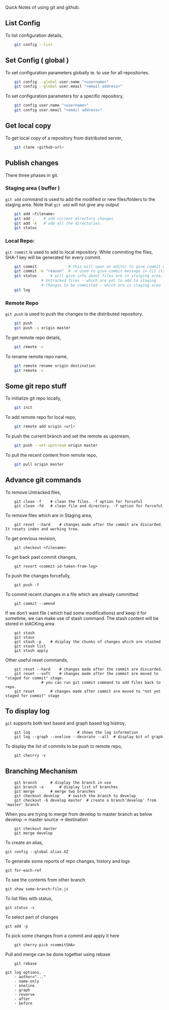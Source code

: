 Quick Notes of using git and github.

## List Config
To list configuration details,
```bash
	git config --list
```

## Set Config ( global ) 
To set configuration parameters globally ie. to use for all repositories.
```bash
	git config --global user.name "<username>"
	git config --global user.email "<email address>"
```
To set configuration parameters for a specific repository,
```bash
	git config user.name "<username>"
	git config user.email "<email address>"
```

## Get local copy
To get local copy of a repository from distributed server, 
```bash
	git clone <github-url>
```

## Publish changes

There three phases in git.

### Staging area ( buffer )
`git add` command is used to add the modified or new files/folders to the staging area. Note that `git add` will not give any output
```bash
	git add <filename>
	git add .    # add current directory changes
	git add -A   # add all the directories. 
	git status
```

### Local Repo:
 `git commit` is used to add to local repository. While commiting the files, SHA-1 key will be generated for every commit.
```bash
	git commit  			# this will open an editor to give commit message
	git commit -m "reason"	# -m used to give commit message in CLI itself
	git status		# will give info about files are in statging area,local repo, remote repo
				# Untracked files - which are yet to add to staging
				# Changes to be committed - which are in staging area
	git log
```

### Remote Repo
`git push` is used to push the changes to the distributed repository.
```bash
	git push 
	git push -u origin master
```

To get remote repo details,
```bash
	git remote -v
```

To rename remote repo name,
```bash
	git remote rename origin destination
	git remote -v
```

## Some git repo stuff
To initialize git repo locally,
```bash
	git init 
```
To add remote repo for local repo,
```bash
	git remote add origin <url>
```
To push the current branch and set the remote as upstream,
```bash
	git push --set-upstream origin master
```
To pull the recent content from remote repo,
```bash
	git pull origin master
```

## Advance git commands
To remove Untracked files,
```
	git clean -f 	# clean the files. -f option for forceful
	git clean -fd	# clean file and directory. -f option for forceful
```
To remove files which are in Staging area,
```
	git reset --hard 	# changes made after the commit are discarded. It resets index and working tree.
```
To get previous revision,
```
	git checkout <filename>	
```

To get back past commit changes,
```
	git revert <commit-id-taken-from-log>
```

To push the changes forcefully,
```
	git push -f 
```

To commit recent changes in a file which are already committed
```
	git commit --amend 
```

If we don't want file ( which had some modifications) and keep it for sometime, we can make use of stash command. The stash content will be stored in stACKing area
```
	git stash
	git staus
	git stash -p 	# dsiplay the chunks of changes which are stashed
	git stash list
	git stash apply
```

Other useful reset commands,
```
	git reset --hard 	# changes made after the commit are discarded.
	git reset --soft 	# changes made after the commit are moved to "staged for commit" stage.
				# you can run git commit command to add files back to repo.
	git reset 		# changes made after commit are moved to "not yet staged for commit" stage
```

## To display log
`git` supports both text based and graph based log histroy,

``` 
	git log 					# shows the log information
	git log --graph --oneline --decorate --all 	# display bit of graph
```

To display the list of commits to be push to remote repo,
```
	git checrry -v
```

## Branching Mechanism

```
	git branch		# display the branch in use
	git branch -a		# display list of branches 
	git merge  		# merge two branches
	git checkout develop	# switch the branch to develop
	git checkout -b develop master	# create a branch'develop' from 'master' branch
```

When you are trying to merge from develop to master branch as below
develop -> master
source -> destination

```
	git checkout master
	git merge develop
```

To create an alias,
```
git config --global alias.XZ
```

To generate some reports of repo changes, history and logs
```
git for-each-ref 
```

To see the contents from other branch
```
git show some-branch:file.js
```

To list files with status,
```
git status -s
```

To select part of changes
```
git add -p
```

To pick some changes from a commit and apply it here
```
	git cherry-pick <commitSHA>
```

Pull and merge can be done together using rebase
```
	git rebase
```

```
git log options,
	- author="..."
	- name-only
	- oneline
	- graph
	- reverse
	- after
	- before
```
